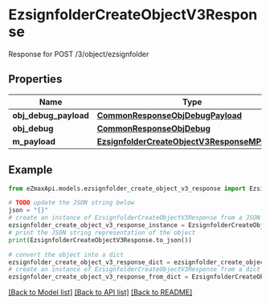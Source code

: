 # EzsignfolderCreateObjectV3Response

Response for POST /3/object/ezsignfolder

## Properties

Name | Type | Description | Notes
------------ | ------------- | ------------- | -------------
**obj_debug_payload** | [**CommonResponseObjDebugPayload**](CommonResponseObjDebugPayload.md) |  | 
**obj_debug** | [**CommonResponseObjDebug**](CommonResponseObjDebug.md) |  | [optional] 
**m_payload** | [**EzsignfolderCreateObjectV3ResponseMPayload**](EzsignfolderCreateObjectV3ResponseMPayload.md) |  | 

## Example

```python
from eZmaxApi.models.ezsignfolder_create_object_v3_response import EzsignfolderCreateObjectV3Response

# TODO update the JSON string below
json = "{}"
# create an instance of EzsignfolderCreateObjectV3Response from a JSON string
ezsignfolder_create_object_v3_response_instance = EzsignfolderCreateObjectV3Response.from_json(json)
# print the JSON string representation of the object
print(EzsignfolderCreateObjectV3Response.to_json())

# convert the object into a dict
ezsignfolder_create_object_v3_response_dict = ezsignfolder_create_object_v3_response_instance.to_dict()
# create an instance of EzsignfolderCreateObjectV3Response from a dict
ezsignfolder_create_object_v3_response_from_dict = EzsignfolderCreateObjectV3Response.from_dict(ezsignfolder_create_object_v3_response_dict)
```
[[Back to Model list]](../README.md#documentation-for-models) [[Back to API list]](../README.md#documentation-for-api-endpoints) [[Back to README]](../README.md)


